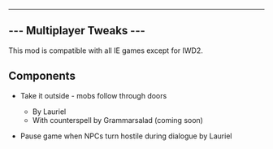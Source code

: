 -------------------------------------------------
---            Multiplayer Tweaks             ---
-------------------------------------------------

This mod is compatible with all IE games except for IWD2.

Components 
---------- 
* Take it outside - mobs follow through doors
	* By Lauriel
	* With counterspell by Grammarsalad (coming soon)
	
* Pause game when NPCs turn hostile during dialogue by Lauriel